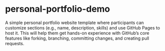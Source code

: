 # personal-portfolio-demo
A simple personal portfolio website template where participants can customize sections (e.g., name, description, skills) and use GitHub Pages to host it. This will help them get hands-on experience with GitHub’s core features like forking, branching, committing changes, and creating pull requests.
